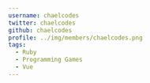 ```yaml
---
username: chaelcodes
twitter: chaelcodes
github: chaelcodes
profile: ../img/members/chaelcodes.png
tags:
  - Ruby
  - Programming Games
  - Vue
---
```

